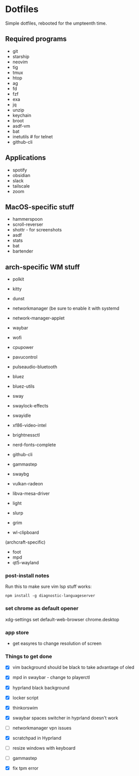# Dotfiles

Simple dotfiles, rebooted for the umpteenth time.

## Required programs

- git
- starship
- neovim
- tig
- tmux
- htop
- ag
- fd
- fzf
- exa
- jq
- unzip
- keychain
- broot
- asdf-vm
- bat
- inetutils # for telnet
- github-cli

## Applications
- spotify
- obsidian
- slack
- tailscale
- zoom

## MacOS-specific stuff

- hammerspoon
- scroll-reverser
- shottr - for screenshots
- asdf
- stats
- bat
- bartender

## arch-specific WM stuff

- polkit
- kitty
- dunst
- networkmanager (be sure to enable it with systemd
- network-manager-applet
- waybar
- wofi
- cpupower

- pavucontrol
- pulseaudio-bluetooth
- bluez
- bluez-utils

- sway
- swaylock-effects
- swayidle
- xf86-video-intel
- brightnessctl
- nerd-fonts-complete
- github-cli
- gammastep
- swaybg

- vulkan-radeon
- libva-mesa-driver
- light

- slurp
- grim
- wl-clipboard

(archcraft-specific)
- foot
- mpd
- qt5-wayland

### post-install notes

Run this to make sure vim lsp stuff works:

```
npm install -g diagnostic-languageserver
```

### set chrome as default opener

xdg-settings set default-web-browser chrome.desktop

### app store

- get easyres to change resolution of screen

### Things to get done


- [x] vim background should be black to take advantage of oled
- [x] mpd in swaybar - change to playerctl
- [x] hyprland black background
- [x] locker script
- [x] thinkorswim
- [x] swaybar spaces switcher in hyprland doesn't work
- [ ] networkmanager vpn issues
- [x] scratchpad in Hyprland
- [ ] resize windows with keyboard

- [ ] gammastep
- [x] fix tpm error


